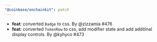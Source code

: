 ```yaml
---
"@coinbase/onchainkit": patch
---
```


- **feat**: converted `Badge` to css. By @zizzamia #476
- **feat**: converted `TokenRow` to css, add modifier state and add additinal display controls. By @kyhyco #473
